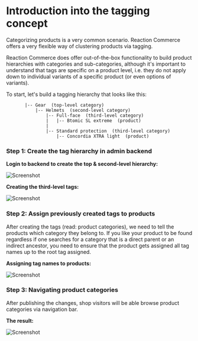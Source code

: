 # Introduction into the tagging concept

Categorizing products is a very common scenario. Reaction Commerce offers a very flexible way of clustering products via tagging.

Reaction Commerce does offer out-of-the-box functionality to build product hierarchies with categories and sub-categories, although it's important to understand that tags are specific on a product level, i.e. they do not apply down to individual variants of a specific product (or even options of variants).

To start, let's build a tagging hierarchy that looks like this:

           |-- Gear  (top-level category)
               |-- Helmets  (second-level category)
                   |-- Full-face  (third-level category)
                   |   |-- Btomic SL extreme  (product)
                   |
                   |-- Standard protection  (third-level category)
                       |-- Concordia XTRA light  (product)

### Step 1: Create the tag hierarchy in admin backend

**Login to backend to create the top & second-level hierarchy:**

![Screenshot](/assets/admin-tagging-step-1.jpg)

**Creating the third-level tags:**

![Screenshot](/assets/admin-tagging-step-2.jpg)

### Step 2: Assign previously created tags to products

After creating the tags (read: product categories), we need to tell the products which
category they belong to. If you like your product to be found regardless if one searches for a category that is a direct parent or an indirect ancestor, you need to ensure that the product gets assigned all tag names up to the root tag assigned.

**Assigning tag names to products:**

![Screenshot](/assets/admin-tagging-step-3.jpg)

### Step 3: Navigating product categories

After publishing the changes, shop visitors will be able browse product categories via navigation bar.

**The result:**

![Screenshot](/assets/admin-tagging-step-4.jpg)
